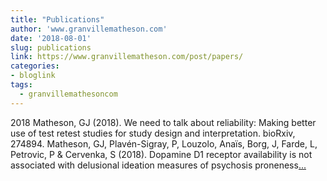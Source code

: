 ```yaml
---
title: "Publications"
author: 'www.granvillematheson.com'
date: '2018-08-01'
slug: publications
link: https://www.granvillematheson.com/post/papers/
categories:
- bloglink
tags:
  - granvillemathesoncom
---
```


2018 Matheson, GJ (2018). We need to talk about reliability: Making better use of test retest studies for study design and interpretation. bioRxiv, 274894. Matheson, GJ, Plavén-Sigray, P, Louzolo, Anaïs, Borg, J, Farde, L, Petrovic, P & Cervenka, S (2018). Dopamine D1 receptor availability is not associated with delusional ideation measures of psychosis proneness[... <i class="fas fa-external-link-alt"></i>](https://www.granvillematheson.com/post/papers/)

